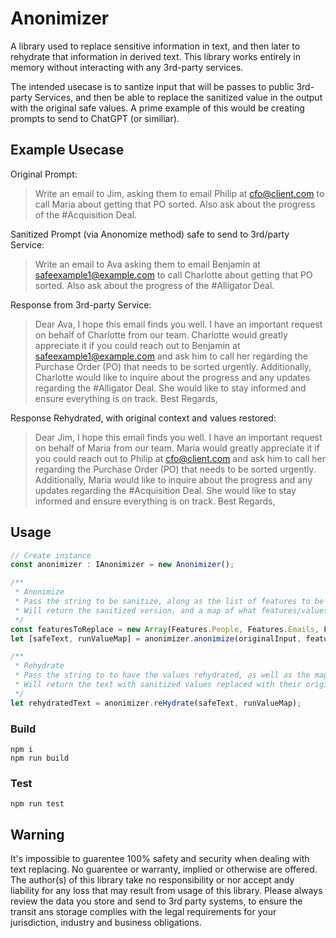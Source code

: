 # Anonimizer

A library used to replace sensitive information in text, and then later to rehydrate that information in derived text. This library works entirely in memory without interacting with any 3rd-party services.

The intended usecase is to santize input that will be passes to public 3rd-party Services, and then be able to replace the sanitized value in the output with the original safe values. A prime example of this would be creating prompts to send to ChatGPT (or similiar).

## Example Usecase

Original Prompt:

> Write an email to Jim, asking them to email Philip at cfo@client.com to call Maria about getting that PO sorted. Also ask about the progress of the #Acquisition Deal.

Sanitized Prompt (via Anonomize method) safe to send to 3rd/party Service:

> Write an email to Ava asking them to email Benjamin at safeexample1@example.com to call Charlotte about getting that PO sorted. Also ask about the progress of the #Alligator Deal.

Response from 3rd-party Service:

> Dear Ava,
> I hope this email finds you well. I have an important request on behalf of Charlotte from our team. Charlotte would greatly appreciate it if you could reach out to Benjamin at safeexample1@example.com and ask him to call her regarding the Purchase Order (PO) that needs to be sorted urgently.
> Additionally, Charlotte would like to inquire about the progress and any updates regarding the #Alligator Deal. She would like to stay informed and ensure everything is on track.
> Best Regards,

Response Rehydrated, with original context and values restored:

> Dear Jim, 
> I hope this email finds you well. I have an important request on behalf of Maria from our team. Maria would greatly appreciate it if you could reach out to Philip at cfo@client.com and ask him to call her regarding the Purchase Order (PO) that needs to be sorted urgently.
>Additionally, Maria would like to inquire about the progress and any updates regarding the #Acquisition Deal. She would like to stay informed and ensure everything is on track.
> Best Regards,

## Usage

``` ts
// Create instance
const anonimizer : IAnonimizer = new Anonimizer();

/**
 * Anonimize
 * Pass the string to be sanitize, along as the list of features to be replaced.
 * Will return the sanitized version, and a map of what features/values were replaced.
 */
const featuresToReplace = new Array(Features.People, Features.Emails, Features.Urls, Features.HashTags);
let [safeText, runValueMap] = anonimizer.anonimize(originalInput, featuresToReplace);

/**
 * Rehydrate
 * Pass the string to to have the values rehydrated, as well as the map used in the original anonimzation.
 * Will return the text with sanitized values replaced with their original values.
 */
let rehydratedText = anonimizer.reHydrate(safeText, runValueMap);
```

### Build
``` console
npm i
npm run build
```

### Test
``` console
npm run test
```

## Warning

It's impossible to guarentee 100% safety and security when dealing with text replacing. No guarentee or warranty, implied or otherwise are offered. The author(s) of this library take no responsibility or nor accept andy liability for any loss that may result from usage of this library. Please always review the data you store and send to 3rd party systems, to ensure the transit ans storage complies with the legal requirements for your jurisdiction, industry and business obligations.